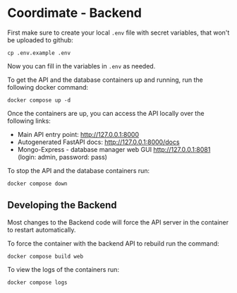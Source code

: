 # Coordimate - Backend

First make sure to create your local `.env` file with secret variables, that won't be uploaded to github:
```
cp .env.example .env
```
Now you can fill in the variables in `.env` as needed.

To get the API and the database containers up and running, run the following docker command:
```
docker compose up -d
```

Once the containers are up, you can access the API locally over the following links:
- Main API entry point: http://127.0.0.1:8000
- Autogenerated FastAPI docs: http://127.0.0.1:8000/docs
- Mongo-Express - database manager web GUI http://127.0.0.1:8081 (login: admin, password: pass)

To stop the API and the database containers run:
```
docker compose down
```

## Developing the Backend

Most changes to the Backend code will force the API server in the container to restart automatically.

To force the container with the backend API to rebuild run the command:
```
docker compose build web
```

To view the logs of the containers run:
```
docker compose logs
```
